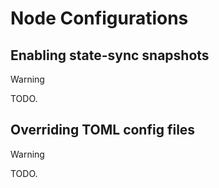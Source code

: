 # Node Configurations

## Enabling state-sync snapshots

> [!WARNING]
> TODO.

## Overriding TOML config files

> [!WARNING]
> TODO.